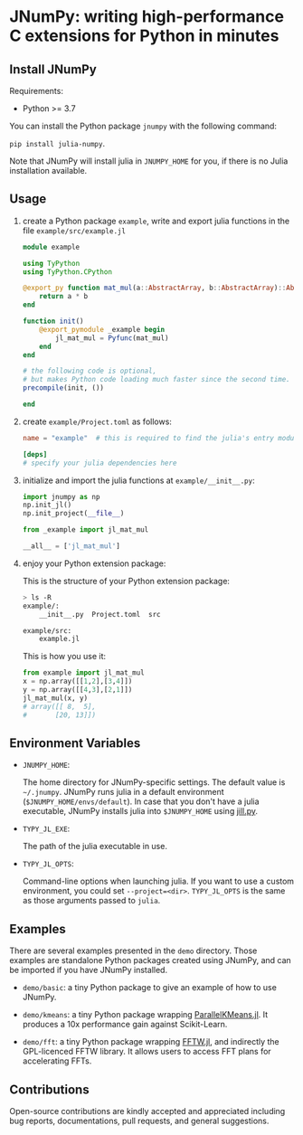 # JNumPy: writing high-performance C extensions for Python in minutes

## Install JNumPy

Requirements:

- Python >= 3.7

You can install the Python package `jnumpy` with the following command:

`pip install julia-numpy`.

Note that JNumPy will install julia in `JNUMPY_HOME` for you, if there is no Julia installation available.

## Usage

1. create a Python package `example`, write and export julia functions in the file `example/src/example.jl`

    ```julia
    module example

    using TyPython
    using TyPython.CPython

    @export_py function mat_mul(a::AbstractArray, b::AbstractArray)::AbstractArray
        return a * b
    end

    function init()
        @export_pymodule _example begin
            jl_mat_mul = Pyfunc(mat_mul)
        end
    end

    # the following code is optional,
    # but makes Python code loading much faster since the second time.
    precompile(init, ())

    end
    ```

2. create `example/Project.toml` as follows:

    ```toml
    name = "example"  # this is required to find the julia's entry module

    [deps]
    # specify your julia dependencies here
    ```

3. initialize and import the julia functions at `example/__init__.py`:

    ```python
    import jnumpy as np
    np.init_jl()
    np.init_project(__file__)

    from _example import jl_mat_mul

    __all__ = ['jl_mat_mul']
    ```

4. enjoy your Python extension package:


    This is the structure of your Python extension package:

    ```bash
    > ls -R
    example/:
        __init__.py  Project.toml  src

    example/src:
        example.jl
    ```

    This is how you use it:

    ```python
    from example import jl_mat_mul
    x = np.array([[1,2],[3,4]])
    y = np.array([[4,3],[2,1]])
    jl_mat_mul(x, y)
    # array([[ 8,  5],
    #       [20, 13]])
    ```

## Environment Variables

- `JNUMPY_HOME`:

    The home directory for JNumPy-specific settings. The default value is `~/.jnumpy`. JNumPy runs julia in a default environment (`$JNUMPY_HOME/envs/default`). In case that you don't have a julia executable, JNumPy installs julia into `$JNUMPY_HOME` using [jill.py](https://github.com/johnnychen94/jill.py).

- `TYPY_JL_EXE`:

    The path of the julia executable in use.

- `TYPY_JL_OPTS`:

    Command-line options when launching julia. If you want to use a custom environment, you could set `--project=<dir>`. `TYPY_JL_OPTS` is the same as those arguments passed to `julia`.

## Examples

There are several examples presented in the `demo` directory. Those examples are standalone Python packages created using JNumPy, and can be imported if you have JNumPy installed.

- `demo/basic`: a tiny Python package to give an example of how to use JNumPy.

- `demo/kmeans`: a tiny Python package wrapping [ParallelKMeans.jl](https://pydatablog.github.io/ParallelKMeans.jl/stable/). It produces a 10x performance gain against Scikit-Learn.

- `demo/fft`: a tiny Python package wrapping [FFTW.jl](https://github.com/JuliaMath/FFTW.jl), and indirectly the GPL-licenced FFTW library. It allows users to access FFT plans for accelerating FFTs.

## Contributions

Open-source contributions are kindly accepted and appreciated including bug reports, documentations, pull requests, and general suggestions.
